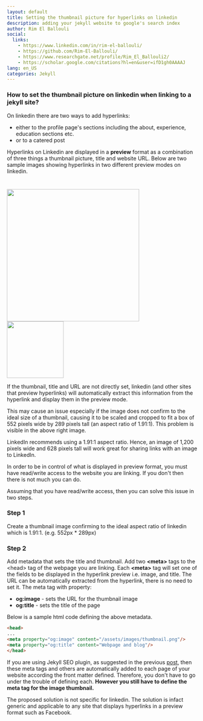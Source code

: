 ```yaml
---
layout: default
title: Setting the thumbnail picture for hyperlinks on linkedin
description: adding your jekyll website to google's search index
author: Rim El Ballouli
social:
  links:
    - https://www.linkedin.com/in/rim-el-ballouli/
    - https://github.com/Rim-El-Ballouli/
    - https://www.researchgate.net/profile/Rim_El_Ballouli2/
    - https://scholar.google.com/citations?hl=en&user=ifD1gh0AAAAJ
lang: en_US
categories: Jekyll
---
```


### How to set the thumbnail picture on linkedin when linking to a jekyll site?

On linkedin there are two ways to add hyperlinks:

* either to the profile page's sections including the about, experience, education sections etc.
* or to a catered post  

Hyperlinks on Linkedin are displayed in a **preview** format as a combination of three things a thumbnail picture, 
title and website URL. Below are two sample images showing hyperlinks in two different preview modes on linkedin.

<img src="/blog/assets/images/profilepreview.png" width="350" style="float:left;margin-right:10px;margin-top:25px">

<img src="/blog/assets/images/postpreview.png" width="150" style>

If the thumbnail, title and URL are not directly set, linkedin (and other sites that preview hyperlinks) will automatically 
extract this information from the hyperlink and display them in the preview mode. 

This may cause an issue especially if the image does not confirm to the ideal size of a thumbnail, causing it to be scaled 
and cropped to fit a box of 552 pixels wide by 289 pixels tall (an aspect ratio of 1.91:1). 
This problem is visible in the above right image.

LinkedIn recommends using a 1.91:1 aspect ratio. Hence, an image of 1,200 pixels wide and 628 pixels tall will work great for sharing 
links with an image to LinkedIn.

In order to be in control of what is displayed in preview format, you must have read/write access to the website you are linking. 
If you don't then there is not much you can do.

Assuming that you have read/write access, then you can solve this issue in two steps.

### Step 1
Create a thumbnail image confirming to the ideal aspect ratio of linkedin which is 1.91:1. (e.g.  552px * 289px)

### Step 2
Add metadata that sets the title and thumbnail. Add two **\<meta>** tags 
to the \<head> tag of the webpage you are linking. Each **\<meta>** tag will set one of the fields to be displayed in 
the hyperlink preview i.e. image, and title. The URL can be automatically extracted from the hyperlink, there is no need to set it.
The meta tag with property: 

* **og:image** - sets the URL for the thumbnail image 
* **og:title** - sets the title of the page

Below is a sample html code defining the above metadata.

```html
<head> 
...
<meta property="og:image" content="/assets/images/thumbnail.png"/>
<meta property="og:title" content="Webpage and blog"/>
</head>
```
If you are using Jekyll SEO plugin, as suggested in the previous [post](https://rim-el-ballouli.github.io/blog/jekyll/2019/08/10/seo.html), 
 then these meta tags and others are automatically added to each page of your website according the front matter defined. 
 Therefore, you don't have to go under the trouble of defining each. **However you still have to define the meta tag for the image thumbnail.** 
 
 <p class="note"> The proposed solution is not specific for linkedin. The solution is infact generic and applicable 
 to any site that displays hyperlinks in a preview format such as Facebook.</p> 
 